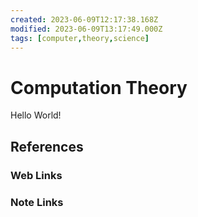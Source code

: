 ```yaml
---
created: 2023-06-09T12:17:38.168Z
modified: 2023-06-09T13:17:49.000Z
tags: [computer,theory,science]
---
```

# Computation Theory

Hello World!

## References

### Web Links

<!-- Hidden References -->

### Note Links

<!-- Hidden References -->
